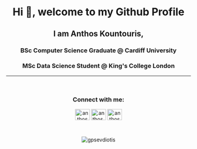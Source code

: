 <h1 align="center">Hi 👋, welcome to my Github Profile</h1>
<h2 align="center">I am Anthos Kountouris, </h2>
<h3 align="center">BSc Computer Science Graduate @ Cardiff University</h3>
<h3 align="center">MSc Data Science Student @ King's College London</h3>

<hr>
<br>
<h3 align="center">Connect with me:</h3>
<p align="center">	
<a href="https://www.facebook.com/profile.php?id=100001963496349" target="blank"><img align="center" src="https://raw.githubusercontent.com/rahuldkjain/github-profile-readme-generator/master/src/images/icons/Social/facebook.svg" alt="anthoskountouris" height="30" width="40" /></a>
<a href="https://www.instagram.com/anthos.k/" target="blank"><img align="center" src="https://raw.githubusercontent.com/rahuldkjain/github-profile-readme-generator/master/src/images/icons/Social/instagram.svg" alt="anthos.k" height="30" width="40" /></a>
<a href="https://www.linkedin.com/in/anthos-kountouris-a891681ba/" target="blank"><img align="center" src="https://raw.githubusercontent.com/rahuldkjain/github-profile-readme-generator/master/src/images/icons/Social/linked-in-alt.svg" alt="anthoskountouris" height="30" width="40" /></a>
</p>
<br>
<p align="center"><img align="center" src="https://github-readme-stats.vercel.app/api/top-langs?username=gpsevdiotis&show_icons=true&locale=en&layout=compact&theme=radical" alt="gpsevdiotis" /></p>


